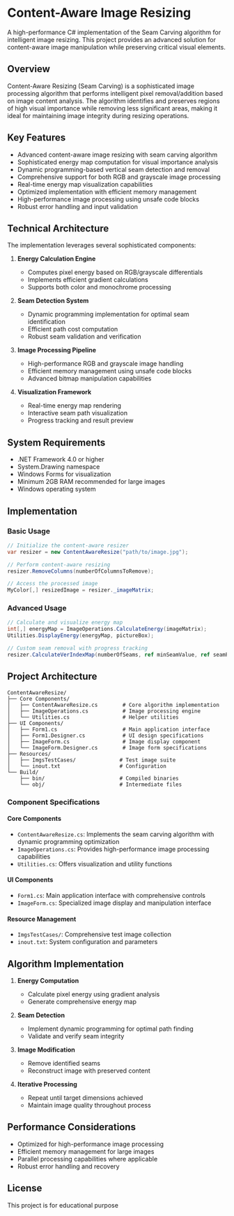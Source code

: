 # Content-Aware Image Resizing

A high-performance C# implementation of the Seam Carving algorithm for intelligent image resizing. This project provides an advanced solution for content-aware image manipulation while preserving critical visual elements.

## Overview

Content-Aware Resizing (Seam Carving) is a sophisticated image processing algorithm that performs intelligent pixel removal/addition based on image content analysis. The algorithm identifies and preserves regions of high visual importance while removing less significant areas, making it ideal for maintaining image integrity during resizing operations.

## Key Features

- Advanced content-aware image resizing with seam carving algorithm
- Sophisticated energy map computation for visual importance analysis
- Dynamic programming-based vertical seam detection and removal
- Comprehensive support for both RGB and grayscale image processing
- Real-time energy map visualization capabilities
- Optimized implementation with efficient memory management
- High-performance image processing using unsafe code blocks
- Robust error handling and input validation

## Technical Architecture

The implementation leverages several sophisticated components:

1. **Energy Calculation Engine**
   - Computes pixel energy based on RGB/grayscale differentials
   - Implements efficient gradient calculations
   - Supports both color and monochrome processing

2. **Seam Detection System**
   - Dynamic programming implementation for optimal seam identification
   - Efficient path cost computation
   - Robust seam validation and verification

3. **Image Processing Pipeline**
   - High-performance RGB and grayscale image handling
   - Efficient memory management using unsafe code blocks
   - Advanced bitmap manipulation capabilities

4. **Visualization Framework**
   - Real-time energy map rendering
   - Interactive seam path visualization
   - Progress tracking and result preview

## System Requirements

- .NET Framework 4.0 or higher
- System.Drawing namespace
- Windows Forms for visualization
- Minimum 2GB RAM recommended for large images
- Windows operating system

## Implementation

### Basic Usage

```csharp
// Initialize the content-aware resizer
var resizer = new ContentAwareResize("path/to/image.jpg");

// Perform content-aware resizing
resizer.RemoveColumns(numberOfColumnsToRemove);

// Access the processed image
MyColor[,] resizedImage = resizer._imageMatrix;
```

### Advanced Usage

```csharp
// Calculate and visualize energy map
int[,] energyMap = ImageOperations.CalculateEnergy(imageMatrix);
Utilities.DisplayEnergy(energyMap, pictureBox);

// Custom seam removal with progress tracking
resizer.CalculateVerIndexMap(numberOfSeams, ref minSeamValue, ref seamPath);
```

## Project Architecture

```
ContentAwareResize/
├── Core Components/
│   ├── ContentAwareResize.cs        # Core algorithm implementation
│   ├── ImageOperations.cs           # Image processing engine
│   └── Utilities.cs                 # Helper utilities
├── UI Components/
│   ├── Form1.cs                     # Main application interface
│   ├── Form1.Designer.cs            # UI design specifications
│   ├── ImageForm.cs                 # Image display component
│   └── ImageForm.Designer.cs        # Image form specifications
├── Resources/
│   ├── ImgsTestCases/              # Test image suite
│   └── inout.txt                   # Configuration
└── Build/
    ├── bin/                        # Compiled binaries
    └── obj/                        # Intermediate files
```

### Component Specifications

#### Core Components
- `ContentAwareResize.cs`: Implements the seam carving algorithm with dynamic programming optimization
- `ImageOperations.cs`: Provides high-performance image processing capabilities
- `Utilities.cs`: Offers visualization and utility functions

#### UI Components
- `Form1.cs`: Main application interface with comprehensive controls
- `ImageForm.cs`: Specialized image display and manipulation interface

#### Resource Management
- `ImgsTestCases/`: Comprehensive test image collection
- `inout.txt`: System configuration and parameters

## Algorithm Implementation

1. **Energy Computation**
   - Calculate pixel energy using gradient analysis
   - Generate comprehensive energy map

2. **Seam Detection**
   - Implement dynamic programming for optimal path finding
   - Validate and verify seam integrity

3. **Image Modification**
   - Remove identified seams
   - Reconstruct image with preserved content

4. **Iterative Processing**
   - Repeat until target dimensions achieved
   - Maintain image quality throughout process

## Performance Considerations

- Optimized for high-performance image processing
- Efficient memory management for large images
- Parallel processing capabilities where applicable
- Robust error handling and recovery

## License

This project is for educational purpose
 
